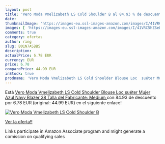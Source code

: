 ```yaml
---
layout: post
title: 'Vero Moda Vmelizabeth LS Cold Shoulder B al 84.93 % de descuento'
date: 
thumbnailImage: 'https://images-eu.ssl-images-amazon.com/images/I/41VRC5hZSeL._SL200_.jpg'
images: [ 'https://images-eu.ssl-images-amazon.com/images/I/41VRC5hZSeL._SL200_.jpg' ]
comments: true
category: ofertas
author: ring
slug: B01N7ASBB5
description:
actualPrice: 6.78 EUR
currency: EUR
price: 6.78
comparePrice: 44.99 EUR
inStock: true
prodname: 'Vero Moda Vmelizabeth LS Cold Shoulder Blouse Loc  suéter Mujer  Azul  Navy Blazer   38  Talla del Fabricante: Medium '
---
```


Está [Vero Moda Vmelizabeth LS Cold Shoulder Blouse Loc  suéter Mujer  Azul  Navy Blazer   38  Talla del Fabricante: Medium ](https://www.amazon.es/dp/B01N7ASBB5/?tag=tolees-21) con 84.93 de descuento por 6.78 EUR (original: 44.99 EUR) en el siguiente enlace!

[![Vero Moda Vmelizabeth LS Cold Shoulder B](https://images-eu.ssl-images-amazon.com/images/I/41VRC5hZSeL._SL200_.jpg)](https://www.amazon.es/dp/B01N7ASBB5/?tag=tolees-21)

[Ver la oferta!!](https://www.amazon.es/dp/B01N7ASBB5/?tag=tolees-21)

Links participate in Amazon Associate program and might generate a comission on qualifying sales


